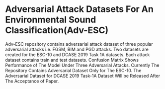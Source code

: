 # Adversarial Attack Datasets For An Environmental Sound Classification(Adv-ESC)
Adv-ESC repository contains adversarial attack dataset of three popular adversarial attacks i.e. FGSM, BIM and PGD attacks. 
Two datasets are created for the ESC-10 and DCASE 2019 Task 1A datasets. 
Each attack dataset contains train and test datasets.
Confusion Matrix Shows Performance of The Model Under Three Adversarial Attacks. 
Currently The Repository Contains Adversarial Dataset Only for The ESC-10. The Adversarial Dataset for DCASE 2019 Task-1A Dataset Will be Released After The Acceptance of Paper. 
